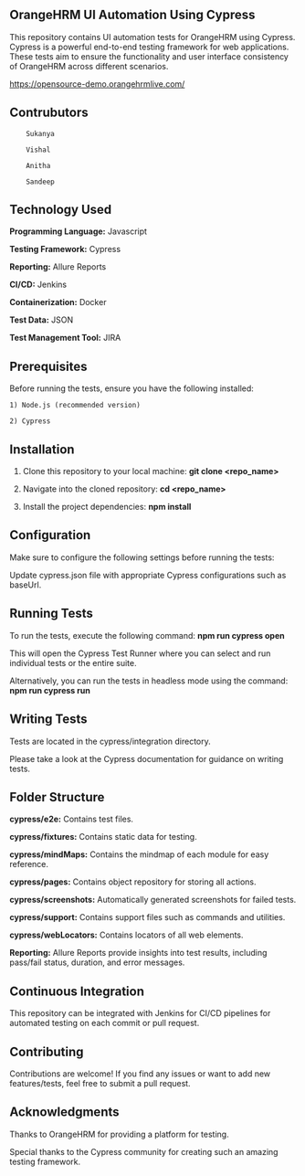 OrangeHRM UI Automation Using Cypress
--
This repository contains UI automation tests for OrangeHRM using Cypress. Cypress is a powerful end-to-end testing framework for web applications. These tests aim to ensure the functionality and user interface consistency of OrangeHRM across different scenarios.

https://opensource-demo.orangehrmlive.com/

Contrubutors
---
        Sukanya
        
        Vishal

        Anitha

        Sandeep

Technology Used
----
**Programming Language:** Javascript
    
**Testing Framework:** Cypress
    
**Reporting:** Allure Reports
    
**CI/CD:** Jenkins
    
**Containerization:** Docker
    
**Test Data:** JSON

**Test Management Tool:** JIRA


**Prerequisites**
----
Before running the tests, ensure you have the following installed:

    1) Node.js (recommended version)
    
    2) Cypress

Installation
---
1) Clone this repository to your local machine: **git clone <repo_name>**

2) Navigate into the cloned repository: **cd <repo_name>**

3) Install the project dependencies: **npm install**

Configuration
--
Make sure to configure the following settings before running the tests:

Update cypress.json file with appropriate Cypress configurations such as baseUrl.

Running Tests
---
To run the tests, execute the following command: **npm run cypress open**

This will open the Cypress Test Runner where you can select and run individual tests or the entire suite.

Alternatively, you can run the tests in headless mode using the command: **npm run cypress run**

Writing Tests
---
Tests are located in the cypress/integration directory.

Please take a look at the Cypress documentation for guidance on writing tests.

Folder Structure
--
**cypress/e2e:** Contains test files.

**cypress/fixtures:** Contains static data for testing.

**cypress/mindMaps:** Contains the mindmap of each module for easy reference.

**cypress/pages:** Contains object repository for storing all actions.

**cypress/screenshots:** Automatically generated screenshots for failed tests.

**cypress/support:** Contains support files such as commands and utilities.

**cypress/webLocators:** Contains locators of all web elements.

**Reporting:** Allure Reports provide insights into test results, including pass/fail status, duration, and error messages.

Continuous Integration
-
This repository can be integrated with Jenkins for CI/CD pipelines for automated testing on each commit or pull request.

Contributing
-
Contributions are welcome! If you find any issues or want to add new features/tests, feel free to submit a pull request.

Acknowledgments
-
Thanks to OrangeHRM for providing a platform for testing.

Special thanks to the Cypress community for creating such an amazing testing framework.
